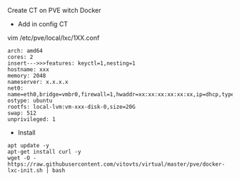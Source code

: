 Create CT on PVE witch Docker

- Add in config CT

vim /etc/pve/local/lxc/1XX.conf
```
arch: amd64
cores: 2
insert--->>>features: keyctl=1,nesting=1
hostname: xxx
memory: 2048
nameserver: x.x.x.x
net0: name=eth0,bridge=vmbr0,firewall=1,hwaddr=xx:xx:xx:xx:xx:xx,ip=dhcp,type=veth
ostype: ubuntu
rootfs: local-lvm:vm-xxx-disk-0,size=20G
swap: 512
unprivileged: 1
```

- Install
```
apt update -y
apt-get install curl -y
wget -O - https://raw.githubusercontent.com/vitovts/virtual/master/pve/docker-lxc-init.sh | bash
```
